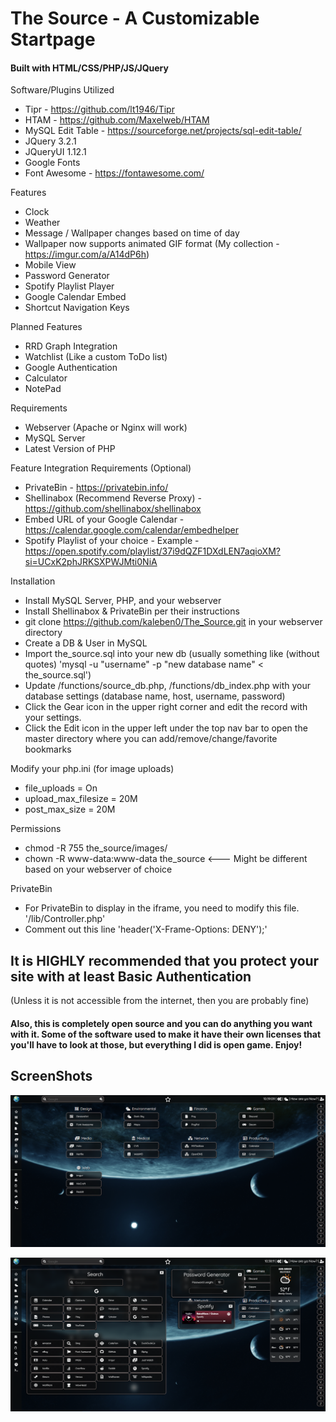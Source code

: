 <h1>The Source - A Customizable Startpage</h1>

<h4>Built with HTML/CSS/PHP/JS/JQuery</h4>

Software/Plugins Utilized
* Tipr - https://github.com/lt1946/Tipr
* HTAM - https://github.com/Maxelweb/HTAM
* MySQL Edit Table - https://sourceforge.net/projects/sql-edit-table/
* JQuery 3.2.1
* JQueryUI 1.12.1
* Google Fonts
* Font Awesome - https://fontawesome.com/

Features
* Clock
* Weather
* Message / Wallpaper changes based on time of day
* Wallpaper now supports animated GIF format (My collection - https://imgur.com/a/A14dP6h)
* Mobile View
* Password Generator
* Spotify Playlist Player
* Google Calendar Embed
* Shortcut Navigation Keys

Planned Features
* RRD Graph Integration
* Watchlist (Like a custom ToDo list)
* Google Authentication
* Calculator
* NotePad

Requirements
* Webserver (Apache or Nginx will work)
* MySQL Server
* Latest Version of PHP

Feature Integration Requirements (Optional)
* PrivateBin - https://privatebin.info/
* Shellinabox (Recommend Reverse Proxy) - https://github.com/shellinabox/shellinabox
* Embed URL of your Google Calendar - https://calendar.google.com/calendar/embedhelper
* Spotify Playlist of your choice - Example - https://open.spotify.com/playlist/37i9dQZF1DXdLEN7aqioXM?si=UCxK2phJRKSXPWJMti0NiA

Installation
* Install MySQL Server, PHP, and your webserver
* Install Shellinabox & PrivateBin per their instructions
* git clone https://github.com/kaleben0/The_Source.git in your webserver directory
* Create a DB & User in MySQL
* Import the_source.sql into your new db (usually something like (without quotes) 'mysql -u "username" -p "new database name" < the_source.sql')
* Update /functions/source_db.php, /functions/db_index.php with your database settings (database name, host, username, password)
* Click the Gear icon in the upper right corner and edit the record with your settings.
* Click the Edit icon in the upper left under the top nav bar to open the master directory where you can add/remove/change/favorite bookmarks

Modify your php.ini (for image uploads)
* file_uploads = On
* upload_max_filesize = 20M
* post_max_size = 20M

Permissions
* chmod -R 755 the_source/images/
* chown -R www-data:www-data the_source <--- Might be different based on your webserver of choice

PrivateBin
* For PrivateBin to display in the iframe, you need to modify this file. '/lib/Controller.php'
* Comment out this line 'header('X-Frame-Options: DENY');'


<h2>It is HIGHLY recommended that you protect your site with at least Basic Authentication </h2>
(Unless it is not accessible from the internet, then you are probably fine)

<h4>Also, this is completely open source and you can do anything you want with it. Some of the software used to make it have their own licenses that you'll have to look at those, but everything I did is open game. Enjoy! </h4>

<h2>ScreenShots</h2>

![SS1](/screenshots/capture-main.png)

![SS2](/screenshots/capture-search.png)
